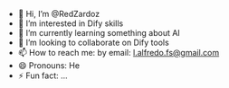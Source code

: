 - 👋 Hi, I’m @RedZardoz
- 👀 I’m interested in Dify skills
- 🌱 I’m currently learning something about AI
- 💞️ I’m looking to collaborate on Dify tools
- 📫 How to reach me: by email: l.alfredo.fs@gmail.com
- 😄 Pronouns: He
- ⚡ Fun fact: ...

<!---
RedZardoz/RedZardoz is a ✨ special ✨ repository because its `README.md` (this file) appears on your GitHub profile.
You can click the Preview link to take a look at your changes.
--->
